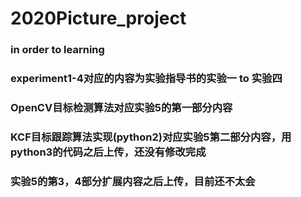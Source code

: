 # 2020Picture_project
### in order to learning
  ### experiment1-4对应的内容为实验指导书的实验一 to 实验四
  ### OpenCV目标检测算法对应实验5的第一部分内容
  ### KCF目标跟踪算法实现(python2)对应实验5第二部分内容，用python3的代码之后上传，还没有修改完成
  ### 实验5的第3，4部分扩展内容之后上传，目前还不太会
